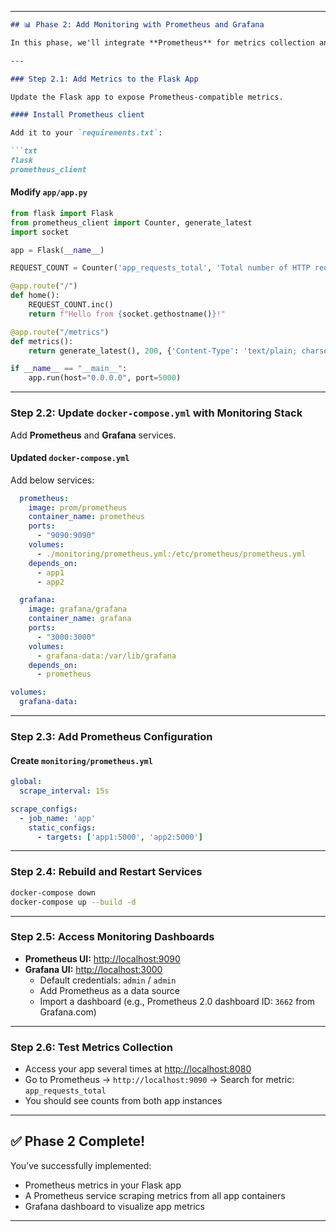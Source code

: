 
---

```markdown
## 📊 Phase 2: Add Monitoring with Prometheus and Grafana

In this phase, we'll integrate **Prometheus** for metrics collection and **Grafana** for data visualization. We'll also expose metrics from our web applications using a Prometheus exporter for Python.

---

### Step 2.1: Add Metrics to the Flask App

Update the Flask app to expose Prometheus-compatible metrics.

#### Install Prometheus client

Add it to your `requirements.txt`:

```txt
flask
prometheus_client
```

#### Modify `app/app.py`

```python
from flask import Flask
from prometheus_client import Counter, generate_latest
import socket

app = Flask(__name__)

REQUEST_COUNT = Counter('app_requests_total', 'Total number of HTTP requests')

@app.route("/")
def home():
    REQUEST_COUNT.inc()
    return f"Hello from {socket.gethostname()}!"

@app.route("/metrics")
def metrics():
    return generate_latest(), 200, {'Content-Type': 'text/plain; charset=utf-8'}

if __name__ == "__main__":
    app.run(host="0.0.0.0", port=5000)
```

---

### Step 2.2: Update `docker-compose.yml` with Monitoring Stack

Add **Prometheus** and **Grafana** services.

#### Updated `docker-compose.yml`

Add below services:

```yaml
  prometheus:
    image: prom/prometheus
    container_name: prometheus
    ports:
      - "9090:9090"
    volumes:
      - ./monitoring/prometheus.yml:/etc/prometheus/prometheus.yml
    depends_on:
      - app1
      - app2

  grafana:
    image: grafana/grafana
    container_name: grafana
    ports:
      - "3000:3000"
    volumes:
      - grafana-data:/var/lib/grafana
    depends_on:
      - prometheus

volumes:
  grafana-data:
```

---

### Step 2.3: Add Prometheus Configuration

#### Create `monitoring/prometheus.yml`

```yaml
global:
  scrape_interval: 15s

scrape_configs:
  - job_name: 'app'
    static_configs:
      - targets: ['app1:5000', 'app2:5000']
```

---

### Step 2.4: Rebuild and Restart Services

```bash
docker-compose down
docker-compose up --build -d
```

---

### Step 2.5: Access Monitoring Dashboards

- **Prometheus UI:** [http://localhost:9090](http://localhost:9090)
- **Grafana UI:** [http://localhost:3000](http://localhost:3000)
  - Default credentials: `admin` / `admin`
  - Add Prometheus as a data source
  - Import a dashboard (e.g., Prometheus 2.0 dashboard ID: `3662` from Grafana.com)

---

### Step 2.6: Test Metrics Collection

- Access your app several times at [http://localhost:8080](http://localhost:8080)
- Go to Prometheus → `http://localhost:9090` → Search for metric: `app_requests_total`
- You should see counts from both app instances

---

## ✅ Phase 2 Complete!

You’ve successfully implemented:

- Prometheus metrics in your Flask app
- A Prometheus service scraping metrics from all app containers
- Grafana dashboard to visualize app metrics

---
